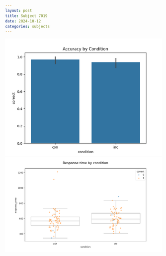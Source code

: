 ```yaml
---
layout: post
title: Subject 7019
date: 2024-10-12
categories: subjects
---
```


![](data/7019/run-9/7019_NF_acc.png)
![](data/7019/run-9/7019_NF_rt.png)
